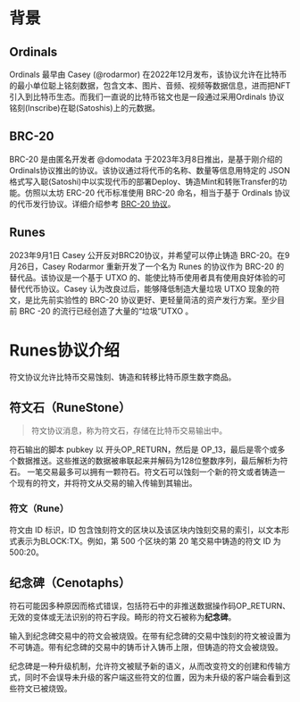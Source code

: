 # 背景
## Ordinals
Ordinals 最早由 Casey (@rodarmor) 在2022年12月发布，该协议允许在比特币的最小单位聪上铭刻数据，包含文本、图片、音频、视频等数据信息，进而把NFT引入到比特币生态。而我们一直说的比特币铭文也是一段通过采用Ordinals 协议铭刻(Inscribe)在聪(Satoshis)上的元数据。

## BRC-20
BRC-20 是由匿名开发者 @domodata 于2023年3月8日推出，是基于刚介绍的 Ordinals协议推出的协议。该协议通过将代币的名称、数量等信息用特定的 JSON 格式写入聪(Satoshi)中以实现代币的部署Deploy、铸造Mint和转账Transfer的功能。仿照以太坊 ERC-20 代币标准使用 BRC-20 命名，相当于基于 Ordinals 协议的代币发行协议。详细介绍参考 [BRC-20 协议](../BRC-20/README.md)。

## Runes
2023年9月1日 Casey 公开反对BRC20协议，并希望可以停止铸造 BRC-20。在9月26日，Casey Rodarmor 重新开发了一个名为 Runes 的协议作为 BRC-20 的替代品。该协议是一个基于 UTXO 的、能使比特币使用者具有使用良好体验的可替代代币协议。Casey 认为改良过后，能够降低制造大量垃圾 UTXO 现象的符文，是比先前实验性的 BRC-20 协议更好、更轻量简洁的资产发行方案。至少目前 BRC -20 的流行已经创造了大量的“垃圾”UTXO 。


# Runes协议介绍
符文协议允许比特币交易蚀刻、铸造和转移比特币原生数字商品。

## 符文石（RuneStone）
> 符文协议消息，称为符文石，存储在比特币交易输出中。 

符石输出的脚本 pubkey 以 开头OP_RETURN，然后是 OP_13，最后是零个或多个数据推送。这些推送的数据被串联起来并解码为128位整数序列，最后解析为符石。
一笔交易最多可以拥有一颗符石。符文石可以蚀刻一个新的符文或者铸造一个现有的符文，并将符文从交易的输入传输到其输出。


### 符文（Rune）
符文由 ID 标识，ID 包含蚀刻符文的区块以及该区块内蚀刻交易的索引，以文本形式表示为BLOCK:TX。例如，第 500 个区块的第 20 笔交易中铸造的符文 ID 为500:20。



## 纪念碑（Cenotaphs）
符石可能因多种原因而格式错误，包括符石中的非推送数据操作码OP_RETURN、无效的变体或无法识别的符石字段。畸形的符文石被称为**纪念碑**。

输入到纪念碑交易中的符文会被烧毁。在带有纪念碑的交易中蚀刻的符文被设置为不可铸造。带有纪念碑的交易中的铸币计入铸币上限，但铸造的符文会被烧毁。

纪念碑是一种升级机制，允许符文被赋予新的语义，从而改变符文的创建和传输方式，同时不会误导未升级的客户端这些符文的位置，因为未升级的客户端会看到这些符文已被烧毁。